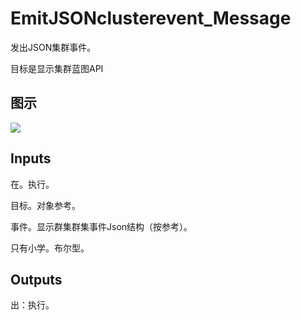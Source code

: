 # EmitJSONclusterevent_Message

发出JSON集群事件。

目标是显示集群蓝图API

## 图示

![]($-20221218-20104132.png)

## Inputs

在。执行。

目标。对象参考。

事件。显示群集群集事件Json结构（按参考）。

只有小学。布尔型。  

## Outputs

出：执行。
